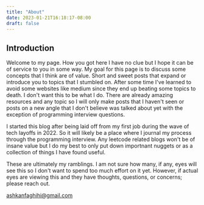 ```yaml
---
title: "About"
date: 2023-01-21T16:18:17-08:00
draft: false
---
```


## Introduction

<!-- This is **bold** text, and this is *emphasized* text. -->
<!-- Visit the [Hugo](https://gohugo.io) website! -->
Welcome to my page. How you got here I have no clue but I hope it can be of service to you in some way. My goal for this page is to discuss some concepts that I think are of value. Short and sweet posts that expand or introduce you to topics that I stumbled on. After some time I've learned to avoid some websites like medium since they end up beating some topics to death. I don't want this to be what I do. There are already amazing resources and any topic so I will only make posts that I haven't seen or posts on a new angle that I don't believe was talked about yet with the exception of programming interview questions. 

I started this blog after being laid off from my first job during the wave of tech layoffs in 2022. So it will likely be a place where I journal my process through the programming interview. Any leetcode related blogs won't be of insane value but I do my best to only put down importnant nuggets or as a collection of things I have found useful.

These are ultimately my ramblings. I am not sure how many, if any, eyes will see this so I don't want to spend too much effort on it yet. However, if actual eyes are viewing this and they have thoughts, questions, or concerns; please reach out.

ashkanfaghihi@gmail.com
